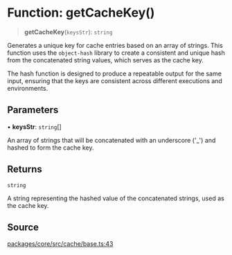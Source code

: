 # Function: getCacheKey()

> **getCacheKey**(`keysStr`): `string`

Generates a unique key for cache entries based on an array of strings. This function uses the `object-hash` library
to create a consistent and unique hash from the concatenated string values, which serves as the cache key.

The hash function is designed to produce a repeatable output for the same input, ensuring that the keys are consistent
across different executions and environments.

## Parameters

• **keysStr**: `string`[]

An array of strings that will be concatenated with an underscore ('_') and hashed to form the cache key.

## Returns

`string`

A string representing the hashed value of the concatenated strings, used as the cache key.

## Source

[packages/core/src/cache/base.ts:43](https://github.com/VictorS67/encre/blob/42c3bddca4be2d23ad959c1c99381eefbf43789c/packages/core/src/cache/base.ts#L43)
